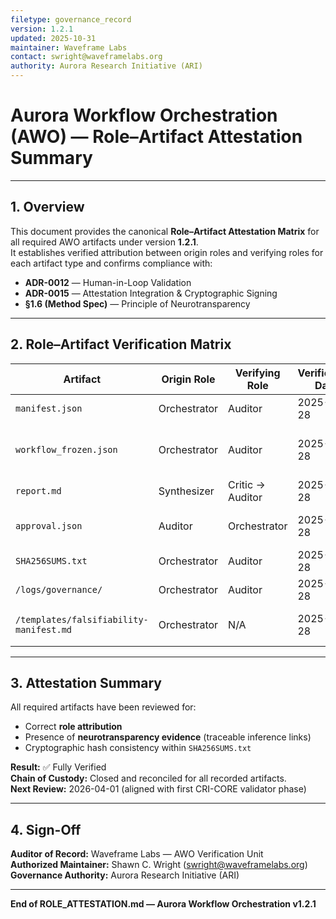```yaml
---
filetype: governance_record
version: 1.2.1
updated: 2025-10-31
maintainer: Waveframe Labs
contact: swright@waveframelabs.org
authority: Aurora Research Initiative (ARI)
---
```


# Aurora Workflow Orchestration (AWO) — Role–Artifact Attestation Summary

---

## 1. Overview
This document provides the canonical **Role–Artifact Attestation Matrix** for all required AWO artifacts under version **1.2.1**.  
It establishes verified attribution between origin roles and verifying roles for each artifact type and confirms compliance with:
- **ADR-0012** — Human-in-Loop Validation  
- **ADR-0015** — Attestation Integration & Cryptographic Signing  
- **§1.6 (Method Spec)** — Principle of Neurotransparency  

---

## 2. Role–Artifact Verification Matrix

| Artifact | Origin Role | Verifying Role | Verification Date | ADR Reference(s) | Neuro Evidence | Status |
|-----------|--------------|----------------|-------------------|------------------|----------------|---------|
| `manifest.json` | Orchestrator | Auditor | 2025-10-28 | 0002, 0012 | ✅ Linked (logs/workflow/) | ✅ Approved |
| `workflow_frozen.json` | Orchestrator | Auditor | 2025-10-28 | 0002, 0004 | ✅ Linked (runs/run_2025-10-31T00-00-42Z/) | ✅ Approved |
| `report.md` | Synthesizer | Critic → Auditor | 2025-10-28 | 0009, 0012 | ✅ Embedded Excerpts | ✅ Approved |
| `approval.json` | Auditor | Orchestrator | 2025-10-28 | 0012, 0015 | ✅ Evidence Pointer (logs/audits/) | ✅ Approved |
| `SHA256SUMS.txt` | Orchestrator | Auditor | 2025-10-28 | 0015, 0016 | ✅ Root Integrity Verified | ✅ Verified |
| `/logs/governance/` | Orchestrator | Auditor | 2025-10-28 | 0017 | ✅ Log-Linked | ✅ Verified |
| `/templates/falsifiability-manifest.md` | Orchestrator | N/A | 2025-10-28 | 0011 | ✅ Schema Complete | ✅ Template Verified |

---

## 3. Attestation Summary

All required artifacts have been reviewed for:
- Correct **role attribution**
- Presence of **neurotransparency evidence** (traceable inference links)
- Cryptographic hash consistency within `SHA256SUMS.txt`

**Result:** ✅ Fully Verified  
**Chain of Custody:** Closed and reconciled for all recorded artifacts.  
**Next Review:** 2026-04-01 (aligned with first CRI-CORE validator phase)

---

## 4. Sign-Off

**Auditor of Record:** Waveframe Labs — AWO Verification Unit  
**Authorized Maintainer:** Shawn C. Wright (<swright@waveframelabs.org>)  
**Governance Authority:** Aurora Research Initiative (ARI)

---

**End of ROLE_ATTESTATION.md — Aurora Workflow Orchestration v1.2.1**
